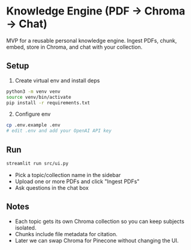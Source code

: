 # Knowledge Engine (PDF → Chroma → Chat)

MVP for a reusable personal knowledge engine. Ingest PDFs, chunk, embed, store in Chroma, and chat with your collection.

## Setup

1) Create virtual env and install deps
```bash
python3 -m venv venv
source venv/bin/activate
pip install -r requirements.txt
```

2) Configure env
```bash
cp .env.example .env
# edit .env and add your OpenAI API key
```

## Run
```bash
streamlit run src/ui.py
```

- Pick a topic/collection name in the sidebar
- Upload one or more PDFs and click "Ingest PDFs"
- Ask questions in the chat box

## Notes
- Each topic gets its own Chroma collection so you can keep subjects isolated.
- Chunks include file metadata for citation.
- Later we can swap Chroma for Pinecone without changing the UI.
